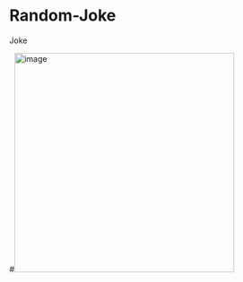 # Random-Joke
Joke

#<img width="392" alt="image" src="https://github.com/Mohamed-apdi/Random-Joke/assets/119160455/232fce6e-3c8e-474a-9165-135f244ef5a6">
